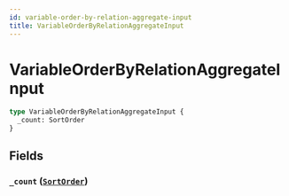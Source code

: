 ```yaml
---
id: variable-order-by-relation-aggregate-input
title: VariableOrderByRelationAggregateInput
---
```


 # VariableOrderByRelationAggregateInput





```graphql
type VariableOrderByRelationAggregateInput {
  _count: SortOrder
}
```


## Fields

### `_count` ([`SortOrder`](/enums/sort-order))






